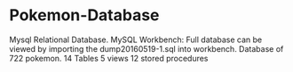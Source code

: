 # Pokemon-Database
Mysql Relational Database.
MySQL Workbench: Full database can be viewed by importing the dump20160519-1.sql into workbench.
Database of 722 pokemon.
14 Tables
5 views
12 stored procedures
